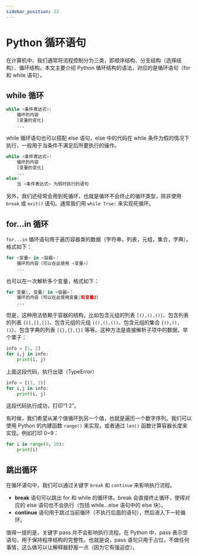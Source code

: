 ```yaml
---
sidebar_position: 22
---
```


# Python 循环语句



在计算机中，我们通常将流程控制分为三类，即顺序结构、分支结构（选择结构）、循环结构。本文主要介绍 Python 循环结构的语法，对应的是循环语句（for 和 while 语句）。



## while 循环

```python showLineNumbers
while <条件表达式>:
    循环的内容
    [变量的变化]
    ...
```

while 循环语句也可以搭配 else 语句，else 中的代码在 while 条件为假的情况下执行，一般用于当条件不满足后所要执行的操作。

```python showLineNumbers
while <条件表达式>:
    循环的内容
    [变量的变化]
    ...
else:
    当 <条件表达式> 为假时执行的语句
```

另外，我们还经常会用到死循环，也就是循环不会终止的循环类型，除非使用 `break` 或 `exit()` 语句。通常我们用 `while True:` 来实现死循环。



## for…in 循环

`for...in` 循环语句用于遍历容器类的数据（字符串，列表，元组，集合，字典）。格式如下：

```python showLineNumbers
for <变量> in <容器>：
    循环的内容（可以在此使用 <变量>）
    ...
```

也可以在一次解析多个变量，格式如下：

```python showLineNumbers
for 变量1, 变量2 in <容器>：
    循环的内容（可以在此使用变量1和变量2）
    ...
```

但是，这种用法依赖于容器的结构，比如包含元组的列表 `[(),(),()]`、包含列表的列表 `[[],[],[]]`、包含元组的元组 `((),(),())`、包含元组的集合 `{(),(),()}`、包含字典的列表 `[{},{},{}]` 等等。这种方法是直接解析子项中的数据，举个栗子：

```python showLineNumbers
info = [1, 2]
for i,j in info:
    print(i, j)
```

上面这段代码，执行出错（TypeError）

```python showLineNumbers
info = [(1, 2)]
for i,j in info:
    print(i, j)
```

这段代码执行成功，打印“1 2”。

有时候，我们希望从某个值循环到另一个值，也就是遍历一个数字序列。我们可以使用 Python 的内建函数 `range()` 来实现，或者通过 `len()` 函数计算容器长度来实现。例如打印 0~9：

```python showLineNumbers
for i in range(0, 10):
    print(i)
```



## 跳出循环

在循环语句中，我们可以通过关键字 `break` 和 `continue` 来影响执行流程。

- **break** 语句可以跳出 for 和 while 的循环体。break 会直接终止循环，使得对应的 else 语句也不会执行（包括 while…else 语句中的 else 块）。
- **continue** 语句用于跳过当前循环（不执行后面的语句），然后进入下一轮循环。

值得一提的是，关键字 pass 并不会影响执行流程。在 Python 中，pass 表示空语句，用于保持程序结构的完整性。也就是说，pass 语句只用于占位，不做任何事情，这么做可以让解释器舒服一点（因为它有强迫症）。

